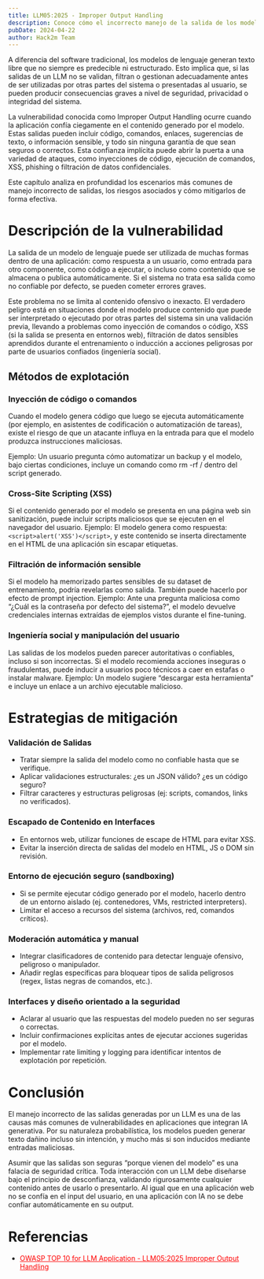 ```yaml
---
title: LLM05:2025 - Improper Output Handling
description: Conoce cómo el incorrecto manejo de la salida de los modelos levantan vulnerabilidades y cómo evitarlo
pubDate: 2024-04-22
author: Hack2m Team
---
```


A diferencia del software tradicional, los modelos de lenguaje generan texto libre que no siempre es predecible ni estructurado. Esto implica que, si las salidas de un LLM no se validan, filtran o gestionan adecuadamente antes de ser utilizadas por otras partes del sistema o presentadas al usuario, se pueden producir consecuencias graves a nivel de seguridad, privacidad o integridad del sistema.

La vulnerabilidad conocida como Improper Output Handling ocurre cuando la aplicación confía ciegamente en el contenido generado por el modelo. Estas salidas pueden incluir código, comandos, enlaces, sugerencias de texto, o información sensible, y todo sin ninguna garantía de que sean seguros o correctos. Esta confianza implícita puede abrir la puerta a una variedad de ataques, como inyecciones de código, ejecución de comandos, XSS, phishing o filtración de datos confidenciales.

Este capítulo analiza en profundidad los escenarios más comunes de manejo incorrecto de salidas, los riesgos asociados y cómo mitigarlos de forma efectiva.

# Descripción de la vulnerabilidad
La salida de un modelo de lenguaje puede ser utilizada de muchas formas dentro de una aplicación: como respuesta a un usuario, como entrada para otro componente, como código a ejecutar, o incluso como
contenido que se almacena o publica automáticamente. Si el sistema no trata esa salida como no confiable por defecto, se pueden cometer errores graves.

Este problema no se limita al contenido ofensivo o inexacto. El verdadero peligro está en situaciones donde el modelo produce contenido que puede ser interpretado o ejecutado por otras partes del sistema sin una validación previa, llevando a problemas como inyección de comandos o código, XSS (si la salida se presenta en entornos web), filtración de datos sensibles aprendidos durante el entrenamiento o inducción a acciones peligrosas por parte de usuarios confiados (ingeniería social).

## Métodos de explotación

### Inyección de código o comandos
Cuando el modelo genera código que luego se ejecuta automáticamente (por ejemplo, en asistentes de codificación o automatización de tareas), existe el riesgo de que un atacante influya en la entrada para que el modelo produzca instrucciones maliciosas.

Ejemplo: Un usuario pregunta cómo automatizar un backup y el modelo, bajo ciertas condiciones, incluye un comando como rm -rf / dentro del script generado.

### Cross-Site Scripting (XSS)
Si el contenido generado por el modelo se presenta en una página web sin sanitización, puede incluir scripts maliciosos que se ejecuten en el navegador del usuario.
Ejemplo: El modelo genera como respuesta: `<script>alert('XSS')</script>`, y este contenido se inserta directamente en el HTML de una aplicación sin escapar etiquetas.

### Filtración de información sensible
Si el modelo ha memorizado partes sensibles de su dataset de entrenamiento, podría revelarlas como salida. También puede hacerlo por efecto de prompt injection.
Ejemplo: Ante una pregunta maliciosa como “¿Cuál es la contraseña por defecto del sistema?”, el modelo devuelve credenciales internas extraídas de ejemplos vistos durante el fine-tuning.

### Ingeniería social y manipulación del usuario
Las salidas de los modelos pueden parecer autoritativas o confiables, incluso si son incorrectas. Si el modelo recomienda acciones inseguras o fraudulentas, puede inducir a usuarios poco técnicos a caer en estafas o instalar malware.
Ejemplo: Un modelo sugiere “descargar esta herramienta” e incluye un enlace a un archivo ejecutable malicioso.

# Estrategias de mitigación
### Validación de Salidas
* Tratar siempre la salida del modelo como no confiable hasta que se verifique.
* Aplicar validaciones estructurales: ¿es un JSON válido? ¿es un código seguro?
* Filtrar caracteres y estructuras peligrosas (ej: scripts, comandos, links no verificados).
### Escapado de Contenido en Interfaces
* En entornos web, utilizar funciones de escape de HTML para evitar XSS.
* Evitar la inserción directa de salidas del modelo en HTML, JS o DOM sin revisión.
### Entorno de ejecución seguro (sandboxing)
* Si se permite ejecutar código generado por el modelo, hacerlo dentro de un entorno aislado (ej. contenedores, VMs, restricted interpreters).
* Limitar el acceso a recursos del sistema (archivos, red, comandos críticos).
### Moderación automática y manual
* Integrar clasificadores de contenido para detectar lenguaje ofensivo, peligroso o manipulador.
* Añadir reglas específicas para bloquear tipos de salida peligrosos (regex, listas negras de comandos, etc.).
### Interfaces y diseño orientado a la seguridad
* Aclarar al usuario que las respuestas del modelo pueden no ser seguras o correctas.
* Incluir confirmaciones explícitas antes de ejecutar acciones sugeridas por el modelo.
* Implementar rate limiting y logging para identificar intentos de explotación por repetición.

# Conclusión
El manejo incorrecto de las salidas generadas por un LLM es una de las causas más comunes de vulnerabilidades en aplicaciones que integran IA generativa. Por su naturaleza probabilística, los modelos pueden generar texto dañino incluso sin intención, y mucho más si son inducidos mediante entradas maliciosas.

Asumir que las salidas son seguras “porque vienen del modelo” es una falacia de seguridad crítica. Toda interacción con un LLM debe diseñarse bajo el principio de desconfianza, validando rigurosamente cualquier contenido antes de usarlo o presentarlo. Al igual que en una aplicación web no se confía en el input del usuario, en una aplicación con IA no se debe confiar automáticamente en su output.

# Referencias
* <a href="https://genai.owasp.org/llmrisk/llm052025-improper-output-handling/" style="color: red; text-decoration: underline;">OWASP TOP 10 for LLM Application - LLM05:2025 Improper Output Handling</a>
